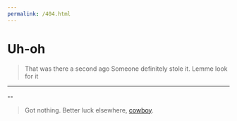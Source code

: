 ```yaml
---
permalink: /404.html
---
```

# Uh-oh
> That was there a second ago
Someone definitely stole it.
> Lemme look for it
---
--
> Got nothing. Better luck elsewhere, [cowboy](www.google.com).
